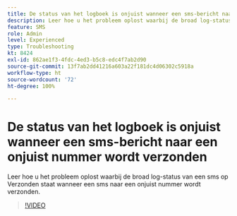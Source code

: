 ```yaml
---
title: De status van het logboek is onjuist wanneer een sms-bericht naar een onjuist nummer wordt verzonden
description: Leer hoe u het probleem oplost waarbij de broad log-status van een sms op Verzonden staat wanneer een sms naar een onjuist nummer wordt verzonden.
feature: SMS
role: Admin
level: Experienced
type: Troubleshooting
kt: 8424
exl-id: 862ae1f3-4fdc-4ed3-b5c8-edc4f7ab2d90
source-git-commit: 13f7ab2dd41216a603a22f181dc4d06302c5918a
workflow-type: ht
source-wordcount: '72'
ht-degree: 100%

---
```


# De status van het logboek is onjuist wanneer een sms-bericht naar een onjuist nummer wordt verzonden

Leer hoe u het probleem oplost waarbij de broad log-status van een sms op Verzonden staat wanneer een sms naar een onjuist nummer wordt verzonden.

>[!VIDEO](https://video.tv.adobe.com/v/335980?quality=12&learn=on)
